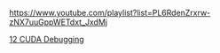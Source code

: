 

https://www.youtube.com/playlist?list=PL6RdenZrxrw-zNX7uuGppWETdxt_JxdMj



[12 CUDA Debugging](https://www.youtube.com/watch?v=nAsMhH1tnYw&list=PL6RdenZrxrw-zNX7uuGppWETdxt_JxdMj&index=12&t=258s)


